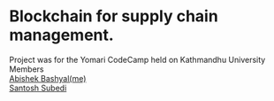 # Blockchain for supply chain management.
  Project was for the Yomari CodeCamp held on Kathmandhu University
  Members<br>
  <a href = "https://github.com/MdTeach">Abishek Bashyal(me)</a><br>
  <a href = "https://github.com/SantoshCode">Santosh Subedi</a><br>
